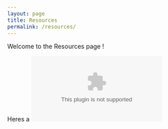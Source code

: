 ```yaml
---
layout: page
title: Resources
permalink: /resources/
---
```

Welcome to the Resources page !

Heres a ![sample](/Section03-Structures.ppt)
